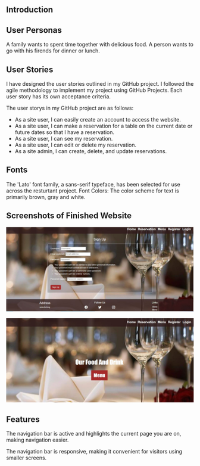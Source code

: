 ## Introduction ##


## User Personas ##

A family wants to spent time together with delicious food.
A person wants to go with his firends for dinner or lunch. 

## User Stories ##
I have designed the user stories outlined in my GitHub project.
I followed the agile methodology to implement my project using GitHub Projects.
Each user story has its own acceptance criteria.

The user storys in my GitHub project are as follows:

* As a site user, I can easily create an account to access the website.
* As a site user, I can make a reservation for a table on the current date or future dates so that I have a reservation.
* As a site user, I can see my reservation.
* As a site user, I can edit or delete my reservation.
* As a site admin, I can create, delete, and update reservations.

## Fonts ##
The 'Lato' font family, a sans-serif typeface, has been selected for use across the resturtant project. Font Colors: The color scheme for text is primarily brown, gray and white.

## Screenshots of Finished Website ##

![signup](/documentation/images/signup.JPG)

![home](/documentation/images/home1.JPG)

## Features ##

The navigation bar is active and highlights the current page you are on, making navigation easier.

The navigation bar is responsive, making it convenient for visitors using smaller screens.